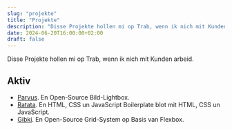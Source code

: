 ```yaml
---
slug: "projekte"
title: "Projekte"
description: "Disse Projekte hollen mi op Trab, wenn ik nich mit Kunden arbeid."
date: 2024-06-20T16:00:00+02:00
draft: false
---
```


Disse Projekte hollen mi op Trab, wenn ik nich mit Kunden arbeid.

## Aktiv

- [Parvus](https://github.com/deoostfrees/Parvus). En Open-Source Bild-Lightbox.
- [Ratata](https://github.com/deoostfrees/Ratata). En HTML, CSS un JavaScript Boilerplate blot mit HTML, CSS un JavaScript.
- [Gibki](https://github.com/deoostfrees/Gibki). En Open-Source Grid-System op Basis van Flexbox.
